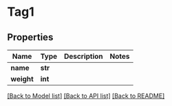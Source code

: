 # Tag1

## Properties
Name | Type | Description | Notes
------------ | ------------- | ------------- | -------------
**name** | **str** |  | 
**weight** | **int** |  | 

[[Back to Model list]](../README.md#documentation-for-models) [[Back to API list]](../README.md#documentation-for-api-endpoints) [[Back to README]](../README.md)


